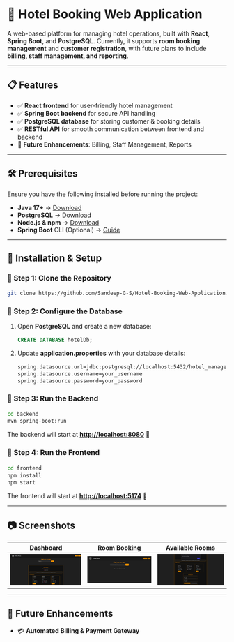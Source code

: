 # 🏨 Hotel Booking Web Application

A web-based platform for managing hotel operations, built with **React**, **Spring Boot**, and **PostgreSQL**. Currently, it supports **room booking management** and **customer registration**, with future plans to include **billing, staff management, and reporting**.  

---

## 📋 Features  
- ✅ **React frontend** for user-friendly hotel management  
- ✅ **Spring Boot backend** for secure API handling  
- ✅ **PostgreSQL database** for storing customer & booking details  
- ✅ **RESTful API** for smooth communication between frontend and backend  
- 🚀 **Future Enhancements**: Billing, Staff Management, Reports  

---

## 🛠 Prerequisites  
Ensure you have the following installed before running the project:  

- **Java 17+** → [Download](https://adoptium.net/)  
- **PostgreSQL** → [Download](https://www.postgresql.org/download/)  
- **Node.js & npm** → [Download](https://nodejs.org/)  
- **Spring Boot** CLI (Optional) → [Guide](https://spring.io/guides/gs/spring-boot/)
  
---

## 🚀 Installation & Setup  

### 🔹 Step 1: Clone the Repository  
```sh
git clone https://github.com/Sandeep-G-S/Hotel-Booking-Web-Application.git
````

### 🔹 Step 2: Configure the Database

1. Open **PostgreSQL** and create a new database:

   ```sql
   CREATE DATABASE hotelDb;
   ```
2. Update **application.properties** with your database details:

   ```properties
   spring.datasource.url=jdbc:postgresql://localhost:5432/hotel_management
   spring.datasource.username=your_username
   spring.datasource.password=your_password
   ```

### 🔹 Step 3: Run the Backend

```sh
cd backend
mvn spring-boot:run
```

The backend will start at **[http://localhost:8080](http://localhost:8080)** 🚀

### 🔹 Step 4: Run the Frontend

```sh
cd frontend
npm install
npm start
```

The frontend will start at **[http://localhost:5174](http://localhost:5174)** 🎨

---

## 📷 Screenshots  

| **Dashboard**                           | **Room Booking**                    | **Available Rooms**                     |
| --------------------------------------- | ----------------------------------- | ---------------------------------------- |
| ![Dashboard](screenshots/Availablerooms.png) | ![Booking](screenshots/Dashboard.png) | ![Available Rooms](screenshots/RoomBooking.png) |

---

## 🔗 Future Enhancements

* 💳 **Automated Billing & Payment Gateway**
